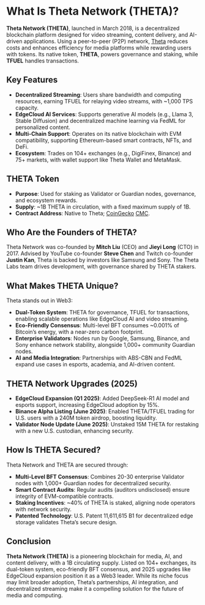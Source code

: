 # What Is Theta Network (THETA)?

**Theta Network (THETA)**, launched in March 2018, is a decentralized blockchain platform designed for video streaming, content delivery, and AI-driven applications. Using a peer-to-peer (P2P) network, [Theta](https://www.thetatoken.org/) reduces costs and enhances efficiency for media platforms while rewarding users with tokens. Its native token, **THETA**, powers governance and staking, while **TFUEL** handles transactions. 

## Key Features
- **Decentralized Streaming**: Users share bandwidth and computing resources, earning TFUEL for relaying video streams, with ~1,000 TPS capacity.
- **EdgeCloud AI Services**: Supports generative AI models (e.g., Llama 3, Stable Diffusion) and decentralized machine learning via FedML for personalized content.
- **Multi-Chain Support**: Operates on its native blockchain with EVM compatibility, supporting Ethereum-based smart contracts, NFTs, and DeFi.
- **Ecosystem**: Trades on 104+ exchanges (e.g., DigiFinex, Binance) and 75+ markets, with wallet support like Theta Wallet and MetaMask.

## THETA Token
- **Purpose**: Used for staking as Validator or Guardian nodes, governance, and ecosystem rewards.
- **Supply**: ~1B THETA in circulation, with a fixed maximum supply of 1B.
- **Contract Address**: Native to Theta; [CoinGecko](https://www.coingecko.com/en/coins/theta-network) [CMC](https://coinmarketcap.com/currencies/theta-network/).

## Who Are the Founders of THETA?

Theta Network was co-founded by **Mitch Liu** (CEO) and **Jieyi Long** (CTO) in 2017. Advised by YouTube co-founder **Steve Chen** and Twitch co-founder **Justin Kan**, Theta is backed by investors like Samsung and Sony. The Theta Labs team drives development, with governance shared by THETA stakers.

## What Makes THETA Unique?

Theta stands out in Web3:
- **Dual-Token System**: THETA for governance, TFUEL for transactions, enabling scalable operations like EdgeCloud AI and video streaming.
- **Eco-Friendly Consensus**: Multi-level BFT consumes ~0.001% of Bitcoin’s energy, with a near-zero carbon footprint.
- **Enterprise Validators**: Nodes run by Google, Samsung, Binance, and Sony enhance network stability, alongside 1,000+ community Guardian nodes.
- **AI and Media Integration**: Partnerships with ABS-CBN and FedML expand use cases in esports, academia, and AI-driven content.

## THETA Network Upgrades (2025)
- **EdgeCloud Expansion (Q1 2025)**: Added DeepSeek-R1 AI model and esports support, increasing EdgeCloud adoption by 15%.
- **Binance Alpha Listing (June 2025)**: Enabled THETA/TFUEL trading for U.S. users with a 240M token airdrop, boosting liquidity.
- **Validator Node Update (June 2025)**: Unstaked 15M THETA for restaking with a new U.S. custodian, enhancing security.

## How Is THETA Secured?

Theta Network and THETA are secured through:
- **Multi-Level BFT Consensus**: Combines 20-30 enterprise Validator nodes with 1,000+ Guardian nodes for decentralized security.
- **Smart Contract Audits**: Regular audits (auditors undisclosed) ensure integrity of EVM-compatible contracts.
- **Staking Incentives**: ~40% of THETA is staked, aligning node operators with network security.
- **Patented Technology**: U.S. Patent 11,611,615 B1 for decentralized edge storage validates Theta’s secure design.

## Conclusion

**Theta Network (THETA)** is a pioneering blockchain for media, AI, and content delivery, with a 1B circulating supply. Listed on 104+ exchanges, its dual-token system, eco-friendly BFT consensus, and 2025 upgrades like EdgeCloud expansion position it as a Web3 leader. While its niche focus may limit broader adoption, Theta’s partnerships, AI integration, and decentralized streaming make it a compelling solution for the future of media and computing.
